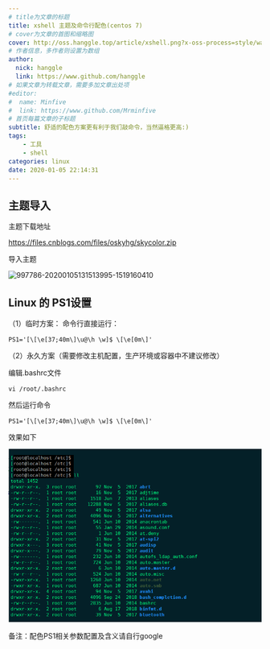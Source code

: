 ```yaml
---
# title为文章的标题
title: xshell 主题及命令行配色(centos 7)
# cover为文章的首图和缩略图
cover: http://oss.hanggle.top/article/xshell.png?x-oss-process=style/watermark
# 作者信息，多作者则设置为数组
author: 
  nick: hanggle
  link: https://www.github.com/hanggle
# 如果文章为转载文章，需要多加文章出处项
#editor:
#  name: Minfive
#  link: https://www.github.com/Mrminfive
# 首页每篇文章的子标题
subtitle: 舒适的配色方案更有利于我们敲命令，当然逼格更高:)
tags: 
    - 工具
    - shell
categories: linux
date: 2020-01-05 22:14:31
---
```


## 主题导入
主题下载地址

https://files.cnblogs.com/files/oskyhg/skycolor.zip

导入主题

![997786-20200105131513995-1519160410](https://hanggle.github.io/img/997786-20200105125838067-673369601.png)

## Linux 的 PS1设置
（1）临时方案：
命令行直接运行： 

```shell
PS1='[\[\e[37;40m\]\u@\h \w]$ \[\e[0m\]'
```

（2）永久方案（需要修改主机配置，生产环境或容器中不建议修改）

编辑.bashrc文件
```shell
vi /root/.bashrc
```

然后运行命令
```shell
PS1='[\[\e[37;40m\]\u@\h \w]$ \[\e[0m\]'
```

效果如下

![1547310588473](./img/997786-20200105125838067-673369601.png)


 备注：配色PS1相关参数配置及含义请自行google

